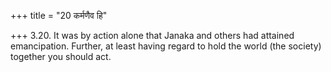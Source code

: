 +++
title = "20 कर्मणैव हि"

+++
3.20. It was by action alone that Janaka and others had attained
emancipation. Further, at least having regard to hold the world (the
society) together you should act.
